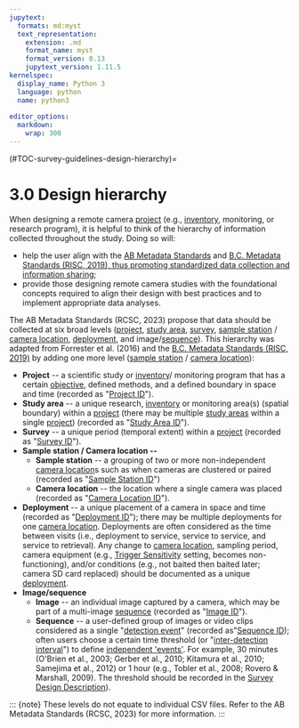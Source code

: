 ```yaml
---
jupytext:
  formats: md:myst
  text_representation:
    extension: .md
    format_name: myst
    format_version: 0.13
    jupytext_version: 1.11.5
kernelspec:
  display_name: Python 3
  language: python
  name: python3
  
editor_options: 
  markdown: 
    wrap: 300
---
```

(#TOC-survey-guidelines-design-hierarchy)=
# 3.0 Design hierarchy

When designing a remote camera [project](#Heirch_Project) (e.g., [inventory](#Mods_Inventory), monitoring, or research program), it is helpful to think of the hierarchy of information collected throughout the study. Doing so will:

-   help the user align with the [AB Metadata Standards](https://www.wildtrax.ca/home/resources/methods-and-protocols.html) and [B.C. Metadata Standards (RISC, 2019), thus promoting standardized data collection and information sharing](https://www2.gov.bc.ca/assets/gov/environment/natural-resource-stewardship/nr-laws-policy/risc/wcmp_v1.pdf);
-   provide those designing remote camera studies with the foundational concepts required to align their design with best practices and to implement appropriate data analyses.

The AB Metadata Standards (RCSC, 2023) propose that data should be collected at six broad levels ([project](#Heirch_Project), [study area](#Hierarch_Study_area), [survey](#Hierarch_Survey), [sample station](#Heirch_Sample_station) / [camera location](#Heirch_Camera_location), [deployment](#Heirch_Deployment), and image/[sequence](#Heirarch_Sequence)). This hierarchy was adapted from Forrester et al. (2016) and the [B.C. Metadata Standards (RISC, 2019)](https://www2.gov.bc.ca/assets/gov/environment/natural-resource-stewardship/nr-laws-policy/risc/wcmp_v1.pdf) by adding one more level ([sample station](#Heirch_Sample_station) / [camera location](#Heirch_Camera_location)):

-   **Project** -- a scientific study or [inventory](#Mods_Inventory)/ monitoring program that has a certain [objective](#Survey_objectives), defined methods, and a defined boundary in space and time (recorded as "[Project ID](#ID_Project)").
-   **Study area** -- a unique research, [inventory](#Mods_Inventory) or monitoring area(s) (spatial boundary) within a [project](#Heirch_Project) (there may be multiple [study areas](#Hierarch_Study_area) within a single [project](#Heirch_Project)) (recorded as "[Study Area ID](#ID_Study_area)").
-   **Survey** -- a unique period (temporal extent) within a [project](#Heirch_Project) (recorded as "[Survey ID](#ID_survey)").
-   **Sample station / Camera location --**
    -   **Sample station** -- a grouping of two or more non-independent [camera location](#Heirch_Camera_location)s such as when cameras are clustered or paired (recorded as "[Sample Station ID](#ID_Sample_station_ID)")
    -   **Camera location** -- the location where a single camera was placed (recorded as "[Camera Location ID](#ID_Camera_location)").
-   **Deployment** -- a unique placement of a camera in space and time (recorded as "[Deployment ID](#ID_Deployment_ID)"); there may be multiple deployments for one [camera location](#Heirch_Camera_location). Deployments are often considered as the time between visits (i.e., deployment to service, service to service, and service to retrieval). Any change to [camera location](#Heirch_Camera_location), sampling period, camera equipment (e.g., [Trigger Sensitivity](#Settings_Trigger_sensitivity) setting, becomes non-functioning), and/or conditions (e.g., not baited then baited later; camera SD card replaced) should be documented as a unique [deployment](#Heirch_Deployment).
-   **Image/sequence**
    -   **Image** -- an individual image captured by a camera, which may be part of a multi-image [sequence](#Heirarch_Sequence) (recorded as "[Image ID](#ID_Image_ID)").
    -   **Sequence** -- a user-defined group of images or video clips considered as a single "[detection event](#Detection_event)" (recorded as"[Sequence ID](#ID_Sequence_ID)); often users choose a certain time threshold (or "[inter-detection interval](#Inter_detection_interval)") to define [independent 'events'](#Detection_event). For example, 30 minutes (O'Brien et al., 2003; Gerber et al., 2010; Kitamura et al., 2010; Samejima et al., 2012) or 1 hour (e.g., Tobler et al., 2008; Rovero & Marshall, 2009). The threshold should be recorded in the [Survey Design Description](#SurveyDesignDescription)).

::: {note}
These levels do not equate to individual CSV files. Refer to the AB Metadata Standards (RCSC, 2023) for more information.
:::
